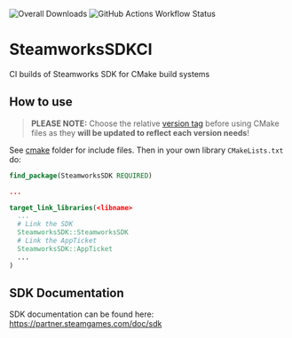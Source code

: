 ![Overall Downloads](https://img.shields.io/github/downloads/julianxhokaxhiu/SteamworksSDKCI/total?label=Overall%20Downloads) ![GitHub Actions Workflow Status](https://github.com/julianxhokaxhiu/SteamworksSDKCI/actions/workflows/main.yml/badge.svg?branch=master)

# SteamworksSDKCI
CI builds of Steamworks SDK for CMake build systems

## How to use

> **PLEASE NOTE:** Choose the relative [version tag](https://github.com/julianxhokaxhiu/SteamworksSDKCI/tags) before using CMake files as they **will be updated to reflect each version needs**!

See [cmake](cmake) folder for include files. Then in your own library `CMakeLists.txt` do:

```cmake
find_package(SteamworksSDK REQUIRED)

...

target_link_libraries(<libname>
  ...
  # Link the SDK
  SteamworksSDK::SteamworksSDK
  # Link the AppTicket
  SteamworksSDK::AppTicket
  ...
)
```

## SDK Documentation

SDK documentation can be found here: https://partner.steamgames.com/doc/sdk
